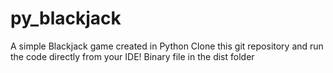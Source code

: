 # py_blackjack
A simple Blackjack game created in Python
Clone this git repository and run the code directly from your IDE!
Binary file in the dist folder
